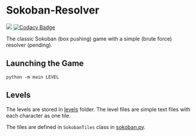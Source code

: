 # Sokoban-Resolver 
[![](https://img.shields.io/badge/python-3-blue.svg)](https://www.python.org/download/)
[![Codacy Badge](https://app.codacy.com/project/badge/Grade/7ea65c19c8014e4cb4dd991d457d6434)](https://www.codacy.com/gh/luhao007/Sokoban-Resolver/dashboard?utm_source=github.com&amp;utm_medium=referral&amp;utm_content=luhao007/Sokoban-Resolver&amp;utm_campaign=Badge_Grade)

The classic Sokoban (box pushing) game with a simple (brute force) resolver (pending). 

## Launching the Game

```python -m main LEVEL```

## Levels

The levels are stored in [levels](https://github.com/luhao007/Sokoban-Resolver/tree/master/levels) folder.
The level files are simple text files with each character as one tile.

The tiles are defined in ```SokobanTiles``` class in [sokoban.py](https://github.com/luhao007/Sokoban-Resolver/blob/master/sokoban.py).

